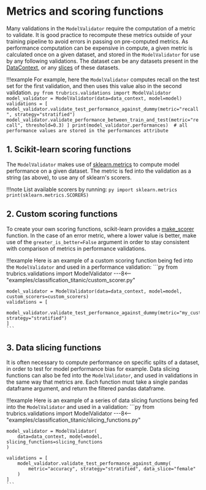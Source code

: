 # Metrics and scoring functions
Many validations in the `ModelValidator` require the computation of a metric to validate. It is good practice to recompute these metrics outside of your training pipeline to avoid errors in passing on pre-computed metrics. As performance computation can be expensive in compute, a given metric is calculated once on a given dataset, and stored in the `ModelValidator` for use by any following validations. The dataset can be any datasets present in the [DataContext](data_context.md), or any [slices](#3-data-slicing-functions) of these datasets.

!!!example
    For example, here the `ModelValidator` computes recall on the test set for the first validation, and then uses this value also in the second validation.
    ```py
    from trubrics.validations import ModelValidator
    model_validator = ModelValidator(data=data_context, model=model)
    validations = [
        model_validator.validate_test_performance_against_dummy(metric="recall", strategy="stratified")
        model_validator.validate_performance_between_train_and_test(metric="recall", threshold=0.3)
    ]
    print(model_validator.performances)  # all performance values are stored in the performances attribute
    ```

## 1. Scikit-learn scoring functions
The `ModelValidator` makes use of [sklearn.metrics](https://scikit-learn.org/stable/modules/classes.html#module-sklearn.metrics) to compute model performance on a given dataset. The metric is fed into the validation as a string (as above), to use any of sklearn's scorers. 

!!!note
    List available scorers by running:
    ```py
    import sklearn.metrics
    print(sklearn.metrics.SCORERS)
    ```

## 2. Custom scoring functions
To create your own scoring functions, scikit-learn provides a [make_scorer](https://scikit-learn.org/stable/modules/generated/sklearn.metrics.make_scorer.html#sklearn.metrics.make_scorer) function. In the case of an error metric, where a lower value is better, make use of the `greater_is_better=False` argument in order to stay consistent with comparison of metrics in performance validations.

!!!example
    Here is an example of a custom scoring function being fed into the `ModelValidator` and used in a performance validation:
    ```py
    from trubrics.validations import ModelValidator
    ---8<-- "examples/classification_titanic/custom_scorer.py"
    
    model_validator = ModelValidator(data=data_context, model=model, custom_scorers=custom_scorers)
    validations = [
        model_validator.validate_test_performance_against_dummy(metric="my_custom_loss", strategy="stratified")
    ]
    ```

## 3. Data slicing functions
It is often necessary to compute performance on specific splits of a dataset, in order to test for model performance bias for example. Data slicing functions can also be fed into the `ModelValidator`, and used in validations in the same way that metrics are. Each function must take a single pandas dataframe argument, and return the filtered pandas dataframe.

!!!example
    Here is an example of a series of data slicing functions being fed into the `ModelValidator` and used in a validation:
    ```py
    from trubrics.validations import ModelValidator
    ---8<-- "examples/classification_titanic/slicing_functions.py"
    
    model_validator = ModelValidator(
        data=data_context, model=model, slicing_functions=slicing_functions
    )

    validations = [
        model_validator.validate_test_performance_against_dummy(
            metric="accuracy", strategy="stratified", data_slice="female"
        )
    ]
    ```
